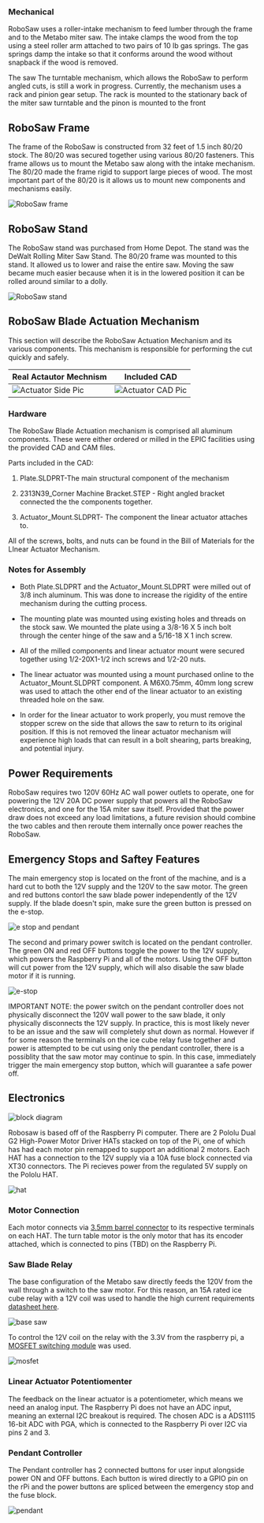 ### Mechanical
RoboSaw uses a roller-intake mechanism to feed lumber through the frame and to the Metabo miter saw. The intake clamps the wood from the top using a steel roller arm attached to two pairs of 10 lb gas springs. The gas springs damp the intake so that it conforms around the wood without snapback if the wood is removed.

The saw 
The turntable mechanism, which allows the RoboSaw to perform angled cuts, is still a work in progress. Currently, the mechanism uses a rack and pinion gear setup. The rack is mounted to the stationary back of the miter saw turntable and the pinon is mounted to the front 

## RoboSaw Frame

The frame of the RoboSaw is constructed from 32 feet of 1.5 inch 80/20 stock. The 80/20 was secured together using various 80/20 fasteners. This frame allows us to mount the Metabo saw along with the intake mechanism. The 80/20 made the frame rigid to support large pieces of wood. The most important part of the 80/20 is it allows us to mount new components and mechanisms easily. 

![RoboSaw frame](./readme_media/frame.png)

## RoboSaw Stand

The RoboSaw stand was purchased from Home Depot. The stand was the DeWalt Rolling Miter Saw Stand. The 80/20 frame was mounted to this stand. It allowed us to lower and raise the entire saw. Moving the saw became much easier because when it is in the lowered position it can be rolled around similar to a dolly.

![RoboSaw stand](./readme_media/stand_on_side.png)

## RoboSaw Blade Actuation Mechanism
This section will describe the RoboSaw Actuation Mechanism and its various components. This mechanism is responsible for performing the cut quickly and safely.

Real Actautor Mechnism|Included CAD
-|-
![Actuator Side Pic](./readme_media/realactuatorside.png)|![Actuator CAD Pic](./readme_media/actuatorcad.png)

### Hardware
The RoboSaw Blade Actuation mechanism is comprised all aluminum components. These were either ordered or milled in the EPIC facilities using the provided CAD and CAM files.

Parts included in the CAD:
 
1. Plate.SLDPRT-The main structural component of the mechanism

2. 2313N39_Corner Machine Bracket.STEP - Right angled bracket connected the the components together.

3. Actuator_Mount.SLDPRT- The component the linear actuator attaches to.

All of the screws, bolts, and nuts can be found in the Bill of Materials for the LInear Actuator Mechanism.


### Notes for Assembly

- Both Plate.SLDPRT and the Actuator_Mount.SLDPRT were milled out of 3/8 inch aluminum. This was done to increase the rigidity of the entire mechanism during the cutting process.

- The mounting plate was mounted using existing holes  and threads on the stock saw. We mounted the plate using a 3/8-16 X 5 inch bolt through the center hinge of the saw and a 5/16-18 X 1 inch screw.

- All of the milled components and linear actuator mount were secured together using 1/2-20X1-1/2 inch screws and 1/2-20 nuts.

- The linear actuator was mounted using a mount purchased online to the Actuator_Mount.SLDPRT component. A M6X0.75mm, 40mm long screw was used to attach the other end of the linear actuator to an existing threaded hole on the saw.

- In order for the linear actuator to work properly, you must remove the stopper screw on the side that allows the saw to return to its original position. If this is not removed the linear actuator mechanism will experience high loads that can result in a bolt shearing, parts breaking, and potential injury.

## Power Requirements
RoboSaw requires two 120V 60Hz AC wall power outlets to operate, one for powering the 12V 20A DC power supply that powers all the RoboSaw electronics, and one for the 15A miter saw itself. Provided that the power draw does not exceed any load limitations, a future revision should combine the two cables and then reroute them internally once power reaches the RoboSaw.

## Emergency Stops and Saftey Features
The main emergency stop is located on the front of the machine, and is a hard cut to both the 12V supply and the 120V to the saw motor. The green and red buttons contorl the saw blade power independently of the 12V supply. If the blade doesn't spin, make sure the green button is pressed on the e-stop. 

![e stop and pendant](./readme_media/IMG_2256.jpeg)

The second and primary power switch is located on the pendant controller. The green ON and red OFF buttons toggle the power to the 12V supply, which powers the Raspberry Pi and all of the motors. Using the OFF button will cut power from the 12V supply, which will also disable the saw blade motor if it is running.

![e-stop](./readme_media/estop.jpg)

IMPORTANT NOTE: the power switch on the pendant controller does not physically disconnect the 120V wall power to the saw blade, it only physically disconnects the 12V supply. In practice, this is most likely never to be an issue and the saw will completely shut down as normal. However if for some reason the terminals on the ice cube relay fuse together and power is attempted to be cut using only the pendant controller, there is a possiblity that the saw motor may continue to spin. In this case, immediately trigger the main emergency stop button, which will guarantee a safe power off. 

## Electronics
![block diagram](./readme_media/block_diagram.png)

Robosaw is based off of the Raspberry Pi computer. There are 2 Pololu Dual G2 High-Power Motor Driver HATs stacked on top of the Pi, one of which has had each motor pin remapped to support an additional 2 motors. Each HAT has a connection to the 12V supply via a 10A fuse block connected via XT30 connectors. The Pi recieves power from the regulated 5V supply on the Pololu HAT. 

![hat](./readme_media/hat.jpg)

### Motor Connection
Each motor connects via [3.5mm barrel connector](https://www.servocity.com/3-5mm-bullet-lead-fh-mc-300mm-length/) to its respective terminals on each HAT. The turn table motor is the only motor that has its encoder attached, which is connected to pins (TBD) on the Raspberry Pi.

### Saw Blade Relay
The base configuration of the Metabo saw directly feeds the 120V from the wall through a switch to the saw motor. For this reason, an 15A rated ice cube relay with a 12V coil was used to handle the high current requirements [datasheet here](https://www.mouser.com/datasheet/2/357/1/Legacy_782XBXM4L_12D_document-2925784.pdf). 

![base saw](./readme_media/handle_bottom.jpeg)

To control the 12V coil on the relay with the 3.3V from the raspberry pi, a [MOSFET switching module](https://www.amazon.com/dp/B07F5JPXYS?psc=1&ref=ppx_yo2ov_dt_b_product_details) was used.

![mosfet](./readme_media/mosfet.jpg)

### Linear Actuator Potentiomenter
The feedback on the linear actuator is a potentiometer, which means we need an analog input. The Raspberry Pi does not have an ADC input, meaning an external I2C breakout is required. The chosen ADC is a ADS1115 16-bit ADC with PGA, which is connected to the Raspberry Pi over I2C via pins 2 and 3.

### Pendant Controller

The Pendant controller has 2 connected buttons for user input alongside power ON and OFF buttons. Each button is wired directly to a GPIO pin on the rPi and the power buttons are spliced between the emergency stop and the fuse block.

![pendant](./readme_media/pendant.png)
